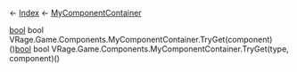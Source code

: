 ← [Index](Api-Index) ← [MyComponentContainer](VRage.Game.Components.MyComponentContainer)

[bool](System.Boolean) bool VRage.Game.Components.MyComponentContainer.TryGet<T>(component)<T>()[bool](System.Boolean) bool VRage.Game.Components.MyComponentContainer.TryGet(type, component)()